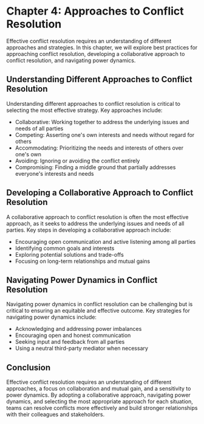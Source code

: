 Chapter 4: Approaches to Conflict Resolution
============================================

Effective conflict resolution requires an understanding of different approaches and strategies. In this chapter, we will explore best practices for approaching conflict resolution, developing a collaborative approach to conflict resolution, and navigating power dynamics.

Understanding Different Approaches to Conflict Resolution
---------------------------------------------------------

Understanding different approaches to conflict resolution is critical to selecting the most effective strategy. Key approaches include:

* Collaborative: Working together to address the underlying issues and needs of all parties
* Competing: Asserting one's own interests and needs without regard for others
* Accommodating: Prioritizing the needs and interests of others over one's own
* Avoiding: Ignoring or avoiding the conflict entirely
* Compromising: Finding a middle ground that partially addresses everyone's interests and needs

Developing a Collaborative Approach to Conflict Resolution
----------------------------------------------------------

A collaborative approach to conflict resolution is often the most effective approach, as it seeks to address the underlying issues and needs of all parties. Key steps in developing a collaborative approach include:

* Encouraging open communication and active listening among all parties
* Identifying common goals and interests
* Exploring potential solutions and trade-offs
* Focusing on long-term relationships and mutual gains

Navigating Power Dynamics in Conflict Resolution
------------------------------------------------

Navigating power dynamics in conflict resolution can be challenging but is critical to ensuring an equitable and effective outcome. Key strategies for navigating power dynamics include:

* Acknowledging and addressing power imbalances
* Encouraging open and honest communication
* Seeking input and feedback from all parties
* Using a neutral third-party mediator when necessary

Conclusion
----------

Effective conflict resolution requires an understanding of different approaches, a focus on collaboration and mutual gain, and a sensitivity to power dynamics. By adopting a collaborative approach, navigating power dynamics, and selecting the most appropriate approach for each situation, teams can resolve conflicts more effectively and build stronger relationships with their colleagues and stakeholders.
